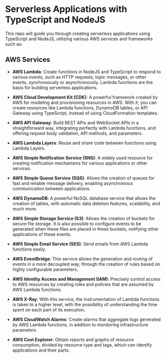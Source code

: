 # Serverless Applications with TypeScript and NodeJS

This repo will guide you through creating serverless applications using TypeScript and NodeJS, utilizing various AWS services and frameworks such as:

## AWS Services

- **AWS Lambda**: Create functions in NodeJS and TypeScript to respond to various events, such as HTTP requests, topic messages, or other events, synchronously or asynchronously. Lambda functions are the basis for building serverless applications.

- **AWS Cloud Development Kit (CDK)**: A powerful framework created by AWS for modeling and provisioning resources in AWS. With it, you can create resources like Lambda functions, DynamoDB tables, or API Gateway using TypeScript, instead of using CloudFormation templates.

- **AWS API Gateway**: Build REST APIs and WebSocket APIs in a straightforward way, integrating perfectly with Lambda functions, and offering request body validation, API methods, and parameters.

- **AWS Lambda Layers**: Reuse and share code between functions using Lambda Layers.

- **AWS Simple Notification Service (SNS)**: A widely used resource for creating notification mechanisms for various applications or other services.

- **AWS Simple Queue Service (SQS)**: Allows the creation of queues for fast and reliable message delivery, enabling asynchronous communication between applications.

- **AWS DynamoDB**: A powerful NoSQL database service that allows the creation of tables, with automatic data deletion features, scalability, and much more.

- **AWS Simple Storage Service (S3)**: Allows the creation of buckets for secure file storage. It is also possible to configure events to be generated when these files are placed in these buckets, notifying other applications of these events.

- **AWS Simple Email Service (SES)**: Send emails from AWS Lambda functions easily.

- **AWS EventBridge**: This service allows the generation and routing of events in a more decoupled way, through the creation of rules based on highly configurable parameters.

- **AWS Identity Access and Management (IAM)**: Precisely control access to AWS resources by creating roles and policies that are assumed by AWS Lambda functions.

- **AWS X-Ray**: With this service, the instrumentation of Lambda functions is taken to a higher level, with the possibility of understanding the time spent on each part of its execution.

- **AWS CloudWatch Alarms**: Create alarms that aggregate logs generated by AWS Lambda functions, in addition to monitoring infrastructure parameters.

- **AWS Cost Explorer**: Obtain reports and graphs of resource consumption, divided by resource type and tags, which can identify applications and their parts.
